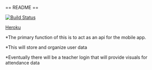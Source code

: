 == README ==


[![Build Status](https://travis-ci.org/johnw335/smart_class_api.svg?branch=master)](https://travis-ci.org/johnw335/smart_class_api)

[Heroku](https://rocky-river-2809.herokuapp.com)

*The primary function of this is to act as an api for the mobile app.

*This will store and organize user data

*Eventually there will be a teacher login that will provide visuals for attendance data